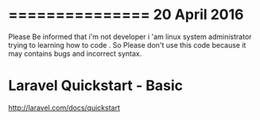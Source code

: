 ===============
20 April 2016 
===============
Please Be informed that i'm not developer i 'am linux system administrator trying to learning  how to code .
So Please don't use this code because it may contains bugs and incorrect syntax.





# Laravel Quickstart - Basic

http://laravel.com/docs/quickstart

